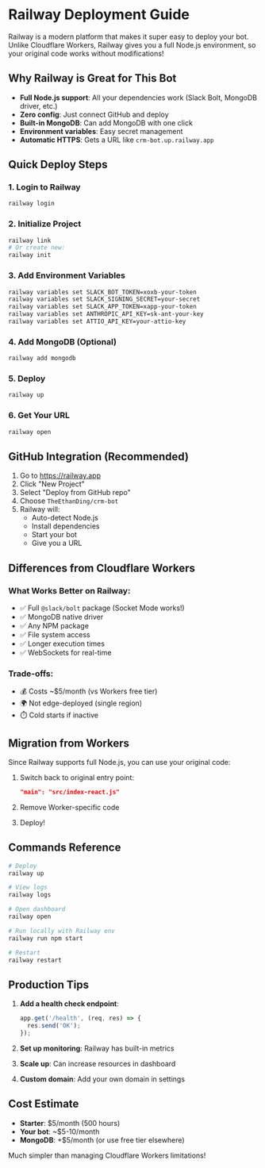 # Railway Deployment Guide

Railway is a modern platform that makes it super easy to deploy your bot. Unlike Cloudflare Workers, Railway gives you a full Node.js environment, so your original code works without modifications!

## Why Railway is Great for This Bot

- **Full Node.js support**: All your dependencies work (Slack Bolt, MongoDB driver, etc.)
- **Zero config**: Just connect GitHub and deploy
- **Built-in MongoDB**: Can add MongoDB with one click
- **Environment variables**: Easy secret management
- **Automatic HTTPS**: Gets a URL like `crm-bot.up.railway.app`

## Quick Deploy Steps

### 1. Login to Railway
```bash
railway login
```

### 2. Initialize Project
```bash
railway link
# Or create new:
railway init
```

### 3. Add Environment Variables
```bash
railway variables set SLACK_BOT_TOKEN=xoxb-your-token
railway variables set SLACK_SIGNING_SECRET=your-secret
railway variables set SLACK_APP_TOKEN=xapp-your-token
railway variables set ANTHROPIC_API_KEY=sk-ant-your-key
railway variables set ATTIO_API_KEY=your-attio-key
```

### 4. Add MongoDB (Optional)
```bash
railway add mongodb
```

### 5. Deploy
```bash
railway up
```

### 6. Get Your URL
```bash
railway open
```

## GitHub Integration (Recommended)

1. Go to https://railway.app
2. Click "New Project"
3. Select "Deploy from GitHub repo"
4. Choose `TheEthanDing/crm-bot`
5. Railway will:
   - Auto-detect Node.js
   - Install dependencies
   - Start your bot
   - Give you a URL

## Differences from Cloudflare Workers

### What Works Better on Railway:
- ✅ Full `@slack/bolt` package (Socket Mode works!)
- ✅ MongoDB native driver
- ✅ Any NPM package
- ✅ File system access
- ✅ Longer execution times
- ✅ WebSockets for real-time

### Trade-offs:
- 💰 Costs ~$5/month (vs Workers free tier)
- 🌍 Not edge-deployed (single region)
- ⏱️ Cold starts if inactive

## Migration from Workers

Since Railway supports full Node.js, you can use your original code:

1. Switch back to original entry point:
   ```json
   "main": "src/index-react.js"
   ```

2. Remove Worker-specific code
3. Deploy!

## Commands Reference

```bash
# Deploy
railway up

# View logs
railway logs

# Open dashboard
railway open

# Run locally with Railway env
railway run npm start

# Restart
railway restart
```

## Production Tips

1. **Add a health check endpoint**:
   ```javascript
   app.get('/health', (req, res) => {
     res.send('OK');
   });
   ```

2. **Set up monitoring**: Railway has built-in metrics

3. **Scale up**: Can increase resources in dashboard

4. **Custom domain**: Add your own domain in settings

## Cost Estimate

- **Starter**: $5/month (500 hours)
- **Your bot**: ~$5-10/month
- **MongoDB**: +$5/month (or use free tier elsewhere)

Much simpler than managing Cloudflare Workers limitations!